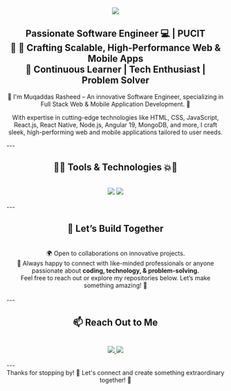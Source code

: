 <h1 align="center">
    <img src="https://readme-typing-svg.herokuapp.com/?font=Righteous&color=7e15f7&random=falsesize=35&center=true&vCenter=true&width=500&height=70&duration=2000&lines=Hi+There!+👋;+I'm+Muqaddas+Rasheed+👨🏻‍💻;" />
</h1>

<h2 align="center">Passionate Software Engineer 💻 | PUCIT<br>
 🌱 🔧 Crafting Scalable, High-Performance Web & Mobile Apps <br>
🌱 Continuous Learner | Tech Enthusiast | Problem Solver

</h2>

<div align="center">  
🌱 I'm Muqaddas Rasheed – An innovative Software Engineer, specializing in Full Stack Web & Mobile Application Development. 🚀

With expertise in cutting-edge technologies like HTML, CSS, JavaScript, React.js, React Native, Node.js, Angular 19, MongoDB, and more, I craft sleek, high-performing web and mobile applications tailored to user needs.
 </div>
---
<h2 align="center">🚀💥 Tools & Technologies 💥🚀</h2>
<br/>
<div align="center">
    <img src="https://skillicons.dev/icons?i=react,angular,javascript,nodejs,vscode,github,tailwind,git,linux,docker,kubernetes,gitlab,azure" />
    <img src="https://skillicons.dev/icons?i=css,postgresql,supabase,html,firebase,mongodb,nextjs,mysql,php,laravel" /><br>
</div>
<br/>
---
<h2 align="center">🤝 Let’s Build Together</h2>
<br>
<div align="center">
🌍 Open to collaborations on innovative projects.<br>
💬 Always happy to connect with like-minded professionals or anyone passionate about <b> coding, technology, & problem-solving.</b><br>
Feel free to reach out or explore my repositories below. Let’s make something amazing! 🌟
</div>
<br/>
---
<h2 align="center">📫 Reach Out to Me</h2>
<br>
<div align="center"> 
  <a href="mailto:muqaddasrasheedahmad@gmail.com">
    <img src="https://img.shields.io/badge/Gmail-6C22A6?style=for-the-badge&logo=gmail&logoColor=white" />
  <a href="https://www.linkedin.com/in/muqaddas-rasheed-480b89247/" >
    <img src="https://img.shields.io/badge/LinkedIn-0077B5?style=for-the-badge&logo=linkedin&logoColor=white" />
  </a>
</div>
<br/>
---
<div align="center">
Thanks for stopping by! 🚀 
Let's connect and create something extraordinary together! 🎉
</div>

